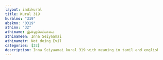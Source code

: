```yaml
---
layout: indikural
title: Kural 319
kuralno: "319"
abskno: "0319"
athino: "32"
athiname: இன்னாசெய்யாமை
athinameen: Inna Seiyaamai
athinametr: Not doing Evil
categories: [32]
description: Inna Seiyaamai kural 319 with meaning in tamil and english 
---
```


